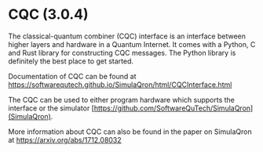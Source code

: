# CQC (3.0.4)

The classical-quantum combiner (CQC) interface is an interface between higher layers and hardware in a Quantum Internet. It comes with a Python, C and Rust library for constructing CQC messages. The Python library is definitely the best place to get started.

Documentation of CQC can be found at https://softwarequtech.github.io/SimulaQron/html/CQCInterface.html

The CQC can be used to either program hardware which supports the interface or the simulator [https://github.com/SoftwareQuTech/SimulaQron](SimulaQron).

More information about CQC can also be found in the paper on SimulaQron at https://arxiv.org/abs/1712.08032
